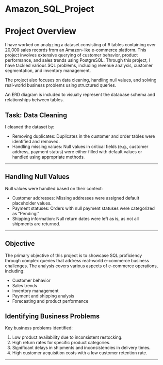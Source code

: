 # Amazon_SQL_Project

# Project Overview

I have worked on analyzing a dataset consisting of 9 tables containing over 20,000 sales records from an Amazon-like e-commerce platform. This project involves extensive querying of customer behavior, product performance, and sales trends using PostgreSQL. Through this project, I have tackled various SQL problems, including revenue analysis, customer segmentation, and inventory management.

The project also focuses on data cleaning, handling null values, and solving real-world business problems using structured queries.

An ERD diagram is included to visually represent the database schema and relationships between tables.

## Task: Data Cleaning

I cleaned the dataset by:
- Removing duplicates: Duplicates in the customer and order tables were identified and removed.
- Handling missing values: Null values in critical fields (e.g., customer address, payment status) were either filled with default values or handled using appropriate methods.

---

## Handling Null Values

Null values were handled based on their context:
- Customer addresses: Missing addresses were assigned default placeholder values.
- Payment statuses: Orders with null payment statuses were categorized as “Pending.”
- Shipping information: Null return dates were left as is, as not all shipments are returned.

---

## Objective

The primary objective of this project is to showcase SQL proficiency through complex queries that address real-world e-commerce business challenges. The analysis covers various aspects of e-commerce operations, including:
- Customer behavior
- Sales trends
- Inventory management
- Payment and shipping analysis
- Forecasting and product performance
  

## Identifying Business Problems

Key business problems identified:
1. Low product availability due to inconsistent restocking.
2. High return rates for specific product categories.
3. Significant delays in shipments and inconsistencies in delivery times.
4. High customer acquisition costs with a low customer retention rate.

---
